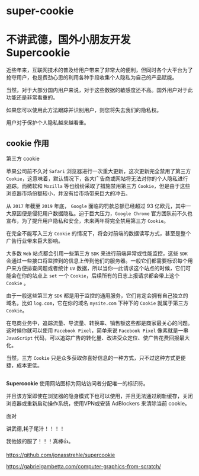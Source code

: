 # super-cookie

# 不讲武德，国外小朋友开发 **Supercookie**

近些年来，互联网技术的普及给用户带来了非常大的便利，但同时各个大平台为了抢夺用户，也是费劲心思的利用各种手段收集个人隐私为自己的产品赋能。

当然，对于大部分国内用户来说，对于这些数据的敏感度还不高。国外用户对于此功能还是非常看重的。



如果您可以使用此方法跟踪并识别用户，则您将失去我们的隐私权。

用户对于保护个人隐私越来越看重。



## cookie 作用





第三方 cookie



苹果公司前不久对 `Safari` 浏览器进行一次重大更新，这次更新完全禁用了第三方 `Cookie`，这意味着，默认情况下，各大广告商或网站将无法对你的个人隐私进行追踪。而微软和 `Mozilla` 等也纷纷采取了措施禁用第三方 `Cookie`，但是由于这些浏览器市场份额较小，并没有给市场带来巨大的冲击。

从 `2017` 年截至 `2019` 年底， `Google` 面临的罚款总额已经超过 93 亿欧元，其中一大原因便是侵犯用户数据隐私。迫于巨大压力，`Google Chrome` 官方团队前不久也宣布，为了提升用户隐私和安全，未来两年将完全禁用第三方 `Cookie`。

在完全不能写入三方 `Cookie` 的情况下，将会对前端的数据读写方式，甚至是整个广告行业带来巨大影响。



大多数 `Web` 站点都会引用一些第三方 `SDK` 来进行前端异常或性能监控，这些 `SDK` 会通过一些接口将监控到的信息上传到他们的服务器。一般它们都需要标识每个用户来方便排查问题或者统计 `UV` 数据，所以当你一此请求这个站点的时候，它们可能会在你的站点上 `set` 一个 `Cookie`，后续所有的日志上报请求都会带上这个 `Cookie` 。

由于一般这些第三方 `SDK` 都是用于监控的通用服务，它们肯定会拥有自己独立的域名，比如 `log.com`，它在你的域名 `mysite.com` 下种下的 `Cookie` 就属于第三方 `Cookie`。

在电商业务中，追踪流量、导流量、转换率、销售额这些都是商家最关心的问题。这时候你就可以使用 `Facebook Pixel`，简单来说 `Facebook Pixel` 像素就是一串 `JavaScript` 代码，可以追踪广告的转化量、改进受众定位、使广告花费回报最大化。

当然，三方 `Cookie` 只是众多获取你喜好信息的一种方式，只不过这种方式更便捷，成本更低。

## 

**Supercookie** 使用网站图标为网站访问者分配唯一的标识符。

并且该方案即使在浏览器的隐身模式下也可以使用，并且无法通过刷新缓存，关闭浏览器或重新启动操作系统，使用VPN或安装 AdBlockers 来清除当前 cookie。

面对



讲武德,耗子尾汁！！！！

我他娘的服了！！！真棒👍。

https://github.com/jonasstrehle/supercookie

https://gabrielgambetta.com/computer-graphics-from-scratch/